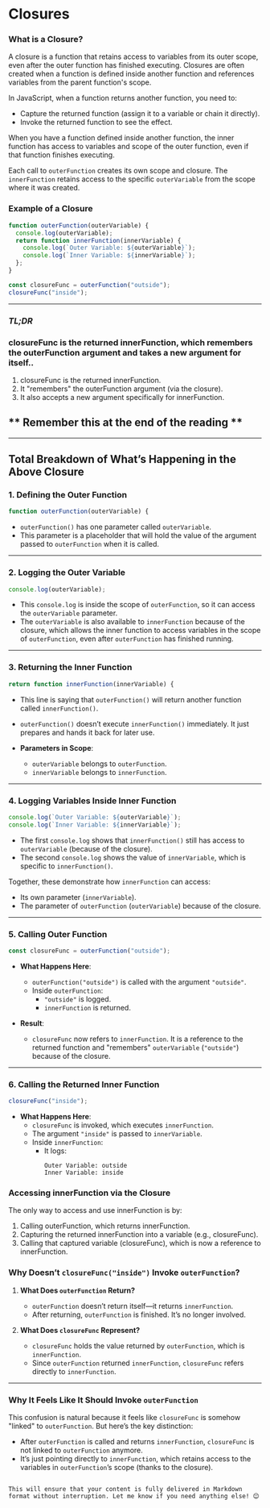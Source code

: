 # Closures

### What is a Closure?

A closure is a function that retains access to variables from its outer scope, even after the outer function has finished executing. Closures are often created when a function is defined inside another function and references variables from the parent function's scope.

In JavaScript, when a function returns another function, you need to:

- Capture the returned function (assign it to a variable or chain it directly).
- Invoke the returned function to see the effect.

When you have a function defined inside another function, the inner function has access to variables and scope of the outer function, even if that function finishes executing.

Each call to `outerFunction` creates its own scope and closure. The `innerFunction` retains access to the specific `outerVariable` from the scope where it was created.

### Example of a Closure

```javascript
function outerFunction(outerVariable) {
  console.log(outerVariable);
  return function innerFunction(innerVariable) {
    console.log(`Outer Variable: ${outerVariable}`);
    console.log(`Inner Variable: ${innerVariable}`);
  };
}

const closureFunc = outerFunction("outside");
closureFunc("inside");
```

---

### **_TL;DR_**

### closureFunc is the returned innerFunction, which remembers the outerFunction argument and takes a new argument for itself..

1. closureFunc is the returned innerFunction.
2. It "remembers" the outerFunction argument (via the closure).
3. It also accepts a new argument specifically for innerFunction.

## ** Remember this at the end of the reading **

---

## Total Breakdown of What’s Happening in the Above Closure

### 1. Defining the Outer Function

```javascript
function outerFunction(outerVariable) {
```

- `outerFunction()` has one parameter called `outerVariable`.
- This parameter is a placeholder that will hold the value of the argument passed to `outerFunction` when it is called.

---

### 2. Logging the Outer Variable

```javascript
console.log(outerVariable);
```

- This `console.log` is inside the scope of `outerFunction`, so it can access the `outerVariable` parameter.
- The `outerVariable` is also available to `innerFunction` because of the closure, which allows the inner function to access variables in the scope of `outerFunction`, even after `outerFunction` has finished running.

---

### 3. Returning the Inner Function

```javascript
return function innerFunction(innerVariable) {
```

- This line is saying that `outerFunction()` will return another function called `innerFunction()`.
- `outerFunction()` doesn’t execute `innerFunction()` immediately. It just prepares and hands it back for later use.

- **Parameters in Scope**:
  - `outerVariable` belongs to `outerFunction`.
  - `innerVariable` belongs to `innerFunction`.

---

### 4. Logging Variables Inside Inner Function

```javascript
console.log(`Outer Variable: ${outerVariable}`);
console.log(`Inner Variable: ${innerVariable}`);
```

- The first `console.log` shows that `innerFunction()` still has access to `outerVariable` (because of the closure).
- The second `console.log` shows the value of `innerVariable`, which is specific to `innerFunction()`.

Together, these demonstrate how `innerFunction` can access:

- Its own parameter (`innerVariable`).
- The parameter of `outerFunction` (`outerVariable`) because of the closure.

---

### 5. Calling Outer Function

```javascript
const closureFunc = outerFunction("outside");
```

- **What Happens Here**:

  - `outerFunction("outside")` is called with the argument `"outside"`.
  - Inside `outerFunction`:
    - `"outside"` is logged.
    - `innerFunction` is returned.

- **Result**:
  - `closureFunc` now refers to `innerFunction`. It is a reference to the returned function and "remembers" `outerVariable` (`"outside"`) because of the closure.

---

### 6. Calling the Returned Inner Function

```javascript
closureFunc("inside");
```

- **What Happens Here**:
  - `closureFunc` is invoked, which executes `innerFunction`.
  - The argument `"inside"` is passed to `innerVariable`.
  - Inside `innerFunction`:
    - It logs:
      ```
      Outer Variable: outside
      Inner Variable: inside
      ```

### Accessing innerFunction via the Closure

The only way to access and use innerFunction is by:

1. Calling outerFunction, which returns innerFunction.
2. Capturing the returned innerFunction into a variable (e.g., closureFunc).
3. Calling that captured variable (closureFunc), which is now a reference to innerFunction.

### Why Doesn’t `closureFunc("inside")` Invoke `outerFunction`?

1. **What Does `outerFunction` Return?**

   - `outerFunction` doesn’t return itself—it returns `innerFunction`.
   - After returning, `outerFunction` is finished. It’s no longer involved.

2. **What Does `closureFunc` Represent?**
   - `closureFunc` holds the value returned by `outerFunction`, which is `innerFunction`.
   - Since `outerFunction` returned `innerFunction`, `closureFunc` refers directly to `innerFunction`.

---

### Why It Feels Like It Should Invoke `outerFunction`

This confusion is natural because it feels like `closureFunc` is somehow "linked" to `outerFunction`. But here’s the key distinction:

- After `outerFunction` is called and returns `innerFunction`, `closureFunc` is not linked to `outerFunction` anymore.
- It’s just pointing directly to `innerFunction`, which retains access to the variables in `outerFunction`’s scope (thanks to the closure).

```

This will ensure that your content is fully delivered in Markdown format without interruption. Let me know if you need anything else! 😊
```
